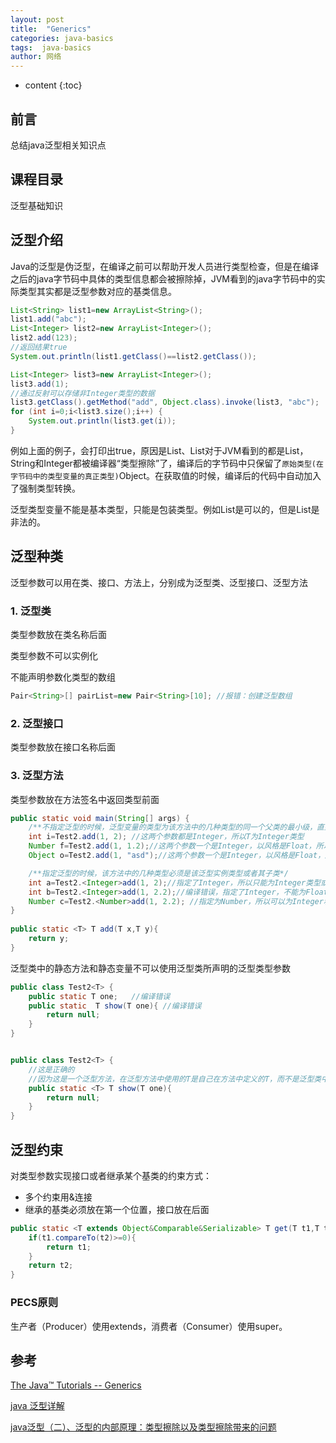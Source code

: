 ```yaml
---
layout: post
title:  "Generics"
categories: java-basics
tags:  java-basics
author: 网络
---
```


* content
{:toc}


## 前言


总结java泛型相关知识点

##  课程目录

泛型基础知识









## 泛型介绍

Java的泛型是伪泛型，在编译之前可以帮助开发人员进行类型检查，但是在编译之后的java字节码中具体的类型信息都会被擦除掉，JVM看到的java字节码中的实际类型其实都是泛型参数对应的基类信息。

```java
List<String> list1=new ArrayList<String>();
list1.add("abc");
List<Integer> list2=new ArrayList<Integer>();
list2.add(123);
//返回结果true
System.out.println(list1.getClass()==list2.getClass());

List<Integer> list3=new ArrayList<Integer>();
list3.add(1);
//通过反射可以存储非Integer类型的数据
list3.getClass().getMethod("add", Object.class).invoke(list3, "abc");
for (int i=0;i<list3.size();i++) {
    System.out.println(list3.get(i));
}
```

例如上面的例子，会打印出true，原因是List<String>、List<Integer>对于JVM看到的都是List<Object>，String和Integer都被编译器“类型擦除”了，编译后的字节码中只保留了`原始类型(在字节码中的类型变量的真正类型)`Object。在获取值的时候，编译后的代码中自动加入了强制类型转换。

泛型类型变量不能是基本类型，只能是包装类型。例如List<Integer>是可以的，但是List<int>是非法的。

## 泛型种类

泛型参数可以用在类、接口、方法上，分别成为泛型类、泛型接口、泛型方法

### 1. 泛型类

类型参数放在类名称后面

类型参数不可以实例化

不能声明参数化类型的数组
```java
Pair<String>[] pairList=new Pair<String>[10]; //报错：创建泛型数组
```


### 2. 泛型接口

类型参数放在接口名称后面

### 3. 泛型方法

类型参数放在方法签名中返回类型前面

```java
public static void main(String[] args) {  
    /**不指定泛型的时候，泛型变量的类型为该方法中的几种类型的同一个父类的最小级，直到Object*/  
    int i=Test2.add(1, 2); //这两个参数都是Integer，所以T为Integer类型  
    Number f=Test2.add(1, 1.2);//这两个参数一个是Integer，以风格是Float，所以取同一父类的最小级，为Number  
    Object o=Test2.add(1, "asd");//这两个参数一个是Integer，以风格是Float，所以取同一父类的最小级，为Object  

    /**指定泛型的时候，该方法中的几种类型必须是该泛型实例类型或者其子类*/  
    int a=Test2.<Integer>add(1, 2);//指定了Integer，所以只能为Integer类型或者其子类  
    int b=Test2.<Integer>add(1, 2.2);//编译错误，指定了Integer，不能为Float  
    Number c=Test2.<Number>add(1, 2.2); //指定为Number，所以可以为Integer和Float  
}
 
public static <T> T add(T x,T y){  
    return y;  
}
```

泛型类中的静态方法和静态变量不可以使用泛型类所声明的泛型类型参数

```java
public class Test2<T> {
    public static T one;   //编译错误
    public static  T show(T one){ //编译错误
        return null;    
    }  
}


public class Test2<T> {
    //这是正确的
    //因为这是一个泛型方法，在泛型方法中使用的T是自己在方法中定义的T，而不是泛型类中的T
    public static <T> T show(T one){
        return null;    
    }
}
```

## 泛型约束

对类型参数实现接口或者继承某个基类的约束方式：
* 多个约束用&连接
* 继承的基类必须放在第一个位置，接口放在后面

```java
public static <T extends Object&Comparable&Serializable> T get(T t1,T t2) {
	if(t1.compareTo(t2)>=0){
        return t1;
    }
	return t2;  
}
```

### PECS原则

生产者（Producer）使用extends，消费者（Consumer）使用super。



## 参考

[The Java™ Tutorials -- Generics](https://docs.oracle.com/javase/tutorial/extra/generics/index.html)

[java 泛型详解](https://blog.csdn.net/s10461/article/details/53941091)

[java泛型（二）、泛型的内部原理：类型擦除以及类型擦除带来的问题](https://www.cnblogs.com/shangxiaofei/p/3848500.html)